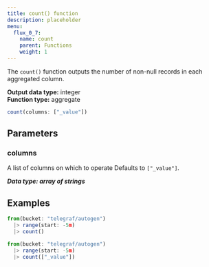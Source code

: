 ```yaml
---
title: count() function
description: placeholder
menu:
  flux_0_7:
    name: count
    parent: Functions
    weight: 1
---
```


The `count()` function outputs the number of non-null records in each aggregated column.

**Output data type:** integer  
**Function type:** aggregate

```js
count(columns: ["_value"])
```

## Parameters

### columns
A list of columns on which to operate
Defaults to `["_value"]`.

_**Data type: array of strings**_

## Examples
```js
from(bucket: "telegraf/autogen")
  |> range(start: -5m)
  |> count()
```

```js
from(bucket: "telegraf/autogen")
  |> range(start: -5m)
  |> count(["_value"])
```
